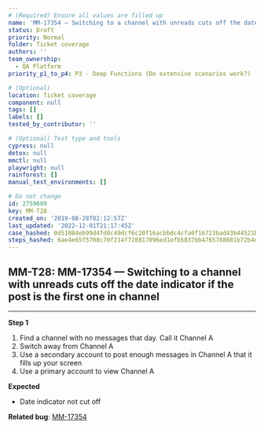 ```yaml
---
# (Required) Ensure all values are filled up
name: 'MM-17354 — Switching to a channel with unreads cuts off the date indicator if the post is the first one in channel'
status: Draft
priority: Normal
folder: Ticket coverage
authors: ''
team_ownership:
  - QA Platform
priority_p1_to_p4: P3 - Deep Functions (Do extensive scenarios work?)

# (Optional)
location: Ticket coverage
component: null
tags: []
labels: []
tested_by_contributor: ''

# (Optional) Test type and tools
cypress: null
detox: null
mmctl: null
playwright: null
rainforest: []
manual_test_environments: []

# Do not change
id: 2759609
key: MM-T28
created_on: '2019-08-28T02:12:57Z'
last_updated: '2022-12-01T21:17:45Z'
case_hashed: 0d51084eb99d4fd8c49dcf6c20f16acbbdc4cfa0f16723bad43b44521b8ad34705d9b41354928a8a42a1d6b8e97d984c
steps_hashed: 6ae4e65f5708c70f214f728817096ed1efb5837bb4765788081b72b4d809c5eca290b90a899492d9dcbd47c411037ee1
---
```


<!-- (Auto-generated) Based on frontmatter's "key" and "name" -->

## MM-T28: MM-17354 — Switching to a channel with unreads cuts off the date indicator if the post is the first one in channel

---

**Step 1**

1. Find a channel with no messages that day. Call it Channel A
2. Switch away from Channel A
3. Use a secondary account to post enough messages in Channel A that it fills up your screen
4. Use a primary account to view Channel A

**Expected**

- Date indicator not cut off

**Related bug**: [MM-17354](https://mattermost.atlassian.net/browse/MM-17354)

